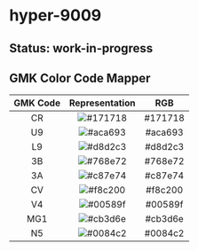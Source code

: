 # hyper-9009

## Status: work-in-progress

## GMK Color Code Mapper
|GMK Code|Representation|RGB|
|:-:|:-:|:-:|
|CR|![#171718](https://placehold.it/15/171718/000000?text=+)|#171718|
|U9|![#aca693](https://placehold.it/15/aca693/000000?text=+)|#aca693|
|L9|![#d8d2c3](https://placehold.it/15/d8d2c3/000000?text=+)|#d8d2c3|
|3B|![#768e72](https://placehold.it/15/768e72/000000?text=+)|#768e72|
|3A|![#c87e74](https://placehold.it/15/c87e74/000000?text=+)|#c87e74|
|CV|![#f8c200](https://placehold.it/15/f8c200/000000?text=+)|#f8c200|
|V4|![#00589f](https://placehold.it/15/00589f/000000?text=+)|#00589f|
|MG1|![#cb3d6e](https://placehold.it/15/cb3d6e/000000?text=+)|#cb3d6e|
|N5|![#0084c2](https://placehold.it/15/0084c2/000000?text=+)|#0084c2|